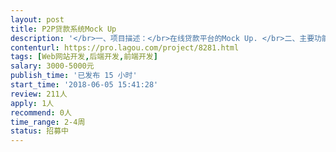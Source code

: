 ```yaml
---                
layout: post       
title: P2P贷款系统Mock Up           
description: '</br>一、项目描述：</br>在线贷款平台的Mock Up. </br>二、主要功能点：</br>需要沟通理解我方对系统的需求，并用Mock Up体现。暂时无需开发。</br>三、可参考产品：</br>系统可参考方维P2P网贷系统，但具体需求有调整</br>四、人员要求：</br>1、有相关经验；</br>2、良好的沟通能力和契约精神。</br>'     
contenturl: https://pro.lagou.com/project/8281.html      
tags: [Web网站开发,后端开发,前端开发]            
salary: 3000-5000元          
publish_time: '已发布 15 小时'         
start_time: '2018-06-05 15:41:28'           
review: 211人                   
apply: 1人                   
recommend: 0人                   
time_range: 2-4周              
status: 招募中                  
---                 
```

